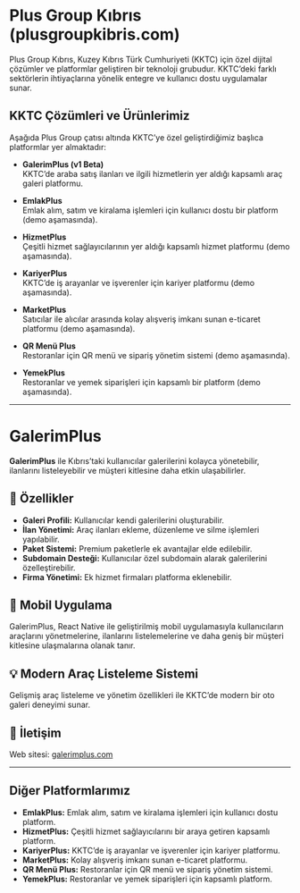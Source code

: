 # Plus Group Kıbrıs (plusgroupkibris.com)

Plus Group Kıbrıs, Kuzey Kıbrıs Türk Cumhuriyeti (KKTC) için özel dijital çözümler ve platformlar geliştiren bir teknoloji grubudur. KKTC’deki farklı sektörlerin ihtiyaçlarına yönelik entegre ve kullanıcı dostu uygulamalar sunar.

## KKTC Çözümleri ve Ürünlerimiz

Aşağıda Plus Group çatısı altında KKTC’ye özel geliştirdiğimiz başlıca platformlar yer almaktadır:

- **GalerimPlus (v1 Beta)**  
  KKTC’de araba satış ilanları ve ilgili hizmetlerin yer aldığı kapsamlı araç galeri platformu.

- **EmlakPlus**  
  Emlak alım, satım ve kiralama işlemleri için kullanıcı dostu bir platform (demo aşamasında).

- **HizmetPlus**  
  Çeşitli hizmet sağlayıcılarının yer aldığı kapsamlı hizmet platformu (demo aşamasında).

- **KariyerPlus**  
  KKTC’de iş arayanlar ve işverenler için kariyer platformu (demo aşamasında).

- **MarketPlus**  
  Satıcılar ile alıcılar arasında kolay alışveriş imkanı sunan e-ticaret platformu (demo aşamasında).

- **QR Menü Plus**  
  Restoranlar için QR menü ve sipariş yönetim sistemi (demo aşamasında).

- **YemekPlus**  
  Restoranlar ve yemek siparişleri için kapsamlı bir platform (demo aşamasında).
---

# GalerimPlus

**GalerimPlus** ile Kıbrıs’taki kullanıcılar galerilerini kolayca yönetebilir, ilanlarını listeleyebilir ve müşteri kitlesine daha etkin ulaşabilirler.

## 🎯 Özellikler

- **Galeri Profili:** Kullanıcılar kendi galerilerini oluşturabilir.  
- **İlan Yönetimi:** Araç ilanları ekleme, düzenleme ve silme işlemleri yapılabilir.  
- **Paket Sistemi:** Premium paketlerle ek avantajlar elde edilebilir.  
- **Subdomain Desteği:** Kullanıcılar özel subdomain alarak galerilerini özelleştirebilir.  
- **Firma Yönetimi:** Ek hizmet firmaları platforma eklenebilir.

## 📱 Mobil Uygulama

GalerimPlus, React Native ile geliştirilmiş mobil uygulamasıyla kullanıcıların araçlarını yönetmelerine, ilanlarını listelemelerine ve daha geniş bir müşteri kitlesine ulaşmalarına olanak tanır.

## 💡 Modern Araç Listeleme Sistemi

Gelişmiş araç listeleme ve yönetim özellikleri ile KKTC’de modern bir oto galeri deneyimi sunar.

## 🔗 İletişim

Web sitesi: [galerimplus.com](http://www.galerimplus.com)

---

## Diğer Platformlarımız

- **EmlakPlus:** Emlak alım, satım ve kiralama işlemleri için kullanıcı dostu platform.  
- **HizmetPlus:** Çeşitli hizmet sağlayıcılarını bir araya getiren kapsamlı platform.  
- **KariyerPlus:** KKTC’de iş arayanlar ve işverenler için kariyer platformu.  
- **MarketPlus:** Kolay alışveriş imkanı sunan e-ticaret platformu.  
- **QR Menü Plus:** Restoranlar için QR menü ve sipariş yönetim sistemi.  
- **YemekPlus:** Restoranlar ve yemek siparişleri için kapsamlı platform.
